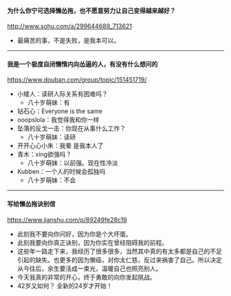 #### 为什么你宁可选择懒怂拖，也不愿意努力让自己变得越来越好？
http://www.sohu.com/a/299644689_713621
- 最痛苦的事，不是失败，是我本可以。
---
#### 我是一个极度自闭懒惰内向怂逼的人，有没有什么想问的
https://www.douban.com/group/topic/151451719/
- 小矮人：读研人际关系有困难吗？
  - 八十岁萌妹：有
- 钻石心：Everyone is the same
- ooopslola：我觉得我和你一样
- 坠落的反戈一击：你现在从事什么工作？
  - 八十岁萌妹：读研
- 开开心心小朱：我晕 是我本人了
- 青木：xing欲强吗？
  - 八十岁萌妹：以前强。现在性冷淡
- Kubben：一个人的时候会孤独吗
  - 八十岁萌妹：不会
---
#### 写给懒怂拖诀别信
https://www.jianshu.com/p/89249fe28c19
- 此刻我不要向你问好，因为你是个大坏蛋。
- 此刻我要向你真正诀别，因为你实在曾经阻碍我的前程。
- 这些年一路走下来，我经历了很多很多，当然其中真的有太多都是自己的不足引起的缺失。也更多的因为懒癌，对你太仁慈，反过来祸害了自己。所以决定从今往后，余生要活成一束光，温暖自己也照亮别人。
- 今天我真的非常的开心，终于勇敢的向你发起挑战。
- 42岁又如何？
全新的24岁才开始！
